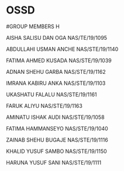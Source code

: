 # OSSD

#GROUP MEMBERS H

AISHA SALISU DAN OGA                               NAS/TE/19/1095

ABDULLAHI USMAN ANCHE                              NAS/STE/19/1140

FATIMA AHMED KUSADA                                NAS/STE/19/1039

ADNAN SHEHU GARBA                                  NAS/STE/19/1162

IMRANA KABIRU ANKA                                 NAS/STE/19/1103

UKASHATU FALALU                                    NAS/STE/19/1161

FARUK ALIYU                                       NAS/STE/19/1163

AMINATU ISHAK AUDI                                NAS/STE/19/1058

FATIMA HAMMANSEYO                                NAS/STE/19/1040

ZAINAB SHEHU BUGAJE                             NAS/STE/19/1116

KHALID YUSUF SAMBO                            NAS/STE/19/1150

HARUNA YUSUF SANI                            NAS/STE/19/1111
